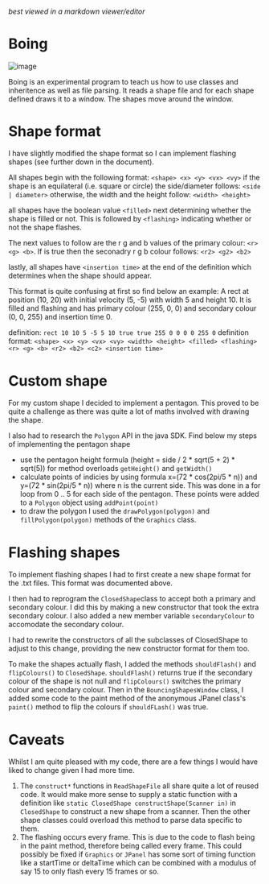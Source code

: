 ###### best viewed in a markdown viewer/editor
# Boing

![image](http://i.imgur.com/a80Rb3u.png)

Boing is an experimental program to teach us how to use classes and inheritence as well as file parsing. It reads a shape file and for each shape defined draws it to a window. The shapes move around the window.

# Shape format
I have slightly modified the shape format so I can implement flashing shapes (see further down in the document).

All shapes begin with the following format:
`<shape> <x> <y> <vx> <vy>`
if the shape is an equilateral (i.e. square or circle) the side/diameter follows: `<side | diameter>`
otherwise, the width and the height follow: `<width> <height>`

all shapes have the boolean value `<filled>` next determining whether the shape is filled or not. This is followed by `<flashing>` indicating whether or not the shape flashes.

The next values to follow are the r g and b values of the primary colour: `<r> <g> <b>`. If <flashing> is true then the seconadry r g b colour follows: `<r2> <g2> <b2>`

lastly, all shapes have `<insertion time>` at the end of the definition which determines when the shape should appear.

This format is quite confusing at first so find below an example:
A rect at position (10, 20) with initial velocity (5, -5) with width 5 and height 10. It is filled and flashing and has primary colour (255, 0, 0) and secondary colour (0, 0, 255) and insertion time 0.

definition: `rect 10 10 5 -5 5 10 true true 255 0 0 0 0 255 0`
definition format: `<shape> <x> <y> <vx> <vy> <width> <height> <filled> <flashing> <r> <g> <b> <r2> <b2> <c2> <insertion time>`

# Custom shape
For my custom shape I decided to implement a pentagon. This proved to be quite a challenge as there was quite a lot of maths involved with drawing the shape. 

I also had to research the `Polygon` API in the java SDK. Find below my steps of implementing the pentagon shape

  - use the pentagon height formula (height = side / 2 * sqrt(5 + 2) * sqrt(5)) for method overloads `getHeight()` and `getWidth()`
  - calculate points of indicies by using formula x=(72 * cos(2pi/5 * n)) and y=(72 * sin(2pi/5 * n)) where n is the current side. This was done in a for loop from 0 .. 5 for each side of the pentagon. These points were added to a `Polygon` object using `addPoint(point)`
  - to draw the polygon I used the `drawPolygon(polygon)` and `fillPolygon(polygon)` methods of the `Graphics` class.

# Flashing shapes

To implement flashing shapes I had to first create a new shape format for the .txt files. This format was documented above.

I then had to reprogram the `ClosedShape`class to accept both a primary and secondary colour. I did this by making a new constructor that took the extra secondary colour. I also added a new member variable `secondaryColour` to accomodate the secondary colour.

I had to rewrite the constructors of all the subclasses of ClosedShape to adjust to this change, providing the new constructor format for them too.

To make the shapes actually flash, I added the methods `shouldFlash()` and `flipColours()` to `ClosedShape`. `shouldFlash()` returns true if the secondary colour of the shape is not null and `flipColours()` switches the primary colour and secondary colour. 
Then in the `BouncingShapesWindow` class, I added some code to the paint method of the anonymous JPanel class's `paint()` method to flip the colours if `shouldFLash()` was true.

# Caveats
Whilst I am quite pleased with my code, there are a few things I would have liked to change given I had more time. 
1. The `construct*` functions in `ReadShapeFile` all share quite a lot of reused code. It would make more sense to supply a static function with a definition like `static ClosedShape constructShape(Scanner in)` in `ClosedShape` to construct a new shape from a scanner. Then the other shape classes could overload this method to parse data specific to them.
2. The flashing occurs every frame. This is due to the code to flash being in the paint method, therefore being called every frame. This could possibly be fixed if `Graphics` or `JPanel` has some sort of timing function like a startTime or deltaTime which can be combined with a modulus of say 15 to only flash every 15 frames or so.